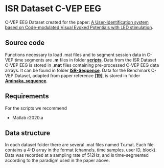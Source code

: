 # ISR Dataset C-VEP EEG

C-VEP EEG Dataset created for the paper: [A User-Identification system based on Code-modulated Visual Evoked Potentials with LED stimulation](xxx).

## Source code

Functions necessary to load .mat files and to segment session data in C-VEP time segments are **.m** files in folder [**scripts**](scripts).
Data from the ISR Dataset C-VEP EEG is stored in **.mat** files containing pre-processed C-VEP EEG data arrays. It can be found in folder [**ISR-Sequence**](ISR-Sequence).
Data for the Benchmark C-VEP Dataset, adapted from paper reference [**\[19\]**](https://doi.org/10.1038/s41598-017-15373-x), is stored in folder [**Aminaka_sequence**](Aminaka_sequence).

## Requirements

For the scripts we recommend
- Matlab r2020.a

## Data structure

In each dataset folder there are several .mat files named Tx.mat. Each file contains a 4-D array in the format (channels, time samples, user ID, block). Data was recorded at a sampling rate of 512Hz, and is time-segmented according to the paradigm used in the paper above.
